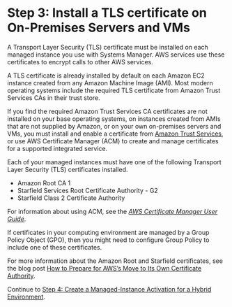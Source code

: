 # Step 3: Install a TLS certificate on On\-Premises Servers and VMs<a name="hybrid-tls-certificate"></a>

A Transport Layer Security \(TLS\) certificate must be installed on each managed instance you use with Systems Manager\. AWS services use these certificates to encrypt calls to other AWS services\.

A TLS certificate is already installed by default on each Amazon EC2 instance created from any Amazon Machine Image \(AMI\)\. Most modern operating systems include the required TLS certificate from Amazon Trust Services CAs in their trust store\.

If you find the required Amazon Trust Services CA certificates are not installed on your base operating systems, on instances created from AMIs that are not supplied by Amazon, or on your own on\-premises servers and VMs, you must install and enable a certificate from [Amazon Trust Services](https://www.amazontrust.com/repository/), or use AWS Certificate Manager \(ACM\) to create and manage certificates for a supported integrated service\.

Each of your managed instances must have one of the following Transport Layer Security \(TLS\) certificates installed\.
+ Amazon Root CA 1
+ Starfield Services Root Certificate Authority \- G2
+ Starfield Class 2 Certificate Authority

For information about using ACM, see the *[AWS Certificate Manager User Guide](https://docs.aws.amazon.com/acm/latest/userguide/)*\.

If certificates in your computing environment are managed by a Group Policy Object \(GPO\), then you might need to configure Group Policy to include one of these certificates\.

For more information about the Amazon Root and Starfield certificates, see the blog post [How to Prepare for AWS’s Move to Its Own Certificate Authority](http://aws.amazon.com/blogs/security/how-to-prepare-for-aws-move-to-its-own-certificate-authority/)\.

Continue to [Step 4: Create a Managed\-Instance Activation for a Hybrid Environment](sysman-managed-instance-activation.md)\.